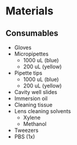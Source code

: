 # Materials

## Consumables

- Gloves
- Micropipettes
  - 1000 uL (blue)
  - 200 uL (yellow)
- Pipette tips
  - 1000 uL (blue)
  - 200 uL (yellow)
- Cavity well slides
- Immersion oil
- Cleaning tissue
- Lens cleaning solvents
  - Xylene
  - Methanol
- Tweezers
- PBS (1x)

